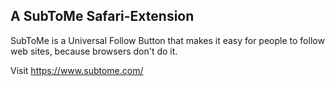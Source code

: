 ## A SubToMe Safari-Extension

SubToMe is a Universal Follow Button that makes it easy for people to follow web sites, because browsers don't do it.

Visit <https://www.subtome.com/>
